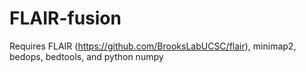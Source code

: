 # FLAIR-fusion

Requires FLAIR (https://github.com/BrooksLabUCSC/flair), minimap2, bedops, bedtools, and python numpy

